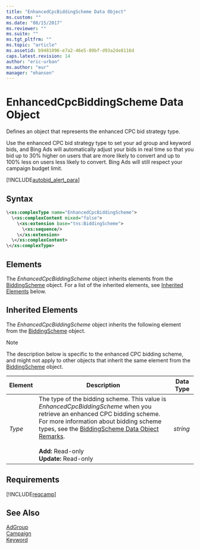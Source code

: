 ```yaml
---
title: "EnhancedCpcBiddingScheme Data Object"
ms.custom: ""
ms.date: "08/15/2017"
ms.reviewer: ""
ms.suite: ""
ms.tgt_pltfrm: ""
ms.topic: "article"
ms.assetid: b9481096-e7a2-46e5-89bf-d93a2de8116d
caps.latest.revision: 14
author: "eric-urban"
ms.author: "eur"
manager: "ehansen"
---
```

# EnhancedCpcBiddingScheme Data Object
Defines an object that represents the enhanced CPC bid strategy type.

Use the enhanced CPC bid strategy type to set your ad group and keyword bids, and Bing Ads will automatically adjust your bids in real time so that you bid up to 30% higher on users that are more likely to convert and up to 100% less on users less likely to convert. Bing Ads will still respect your campaign budget limit.

[!INCLUDE[autobid_alert_para](../campaign-api/includes/autobid-alert-para.md)]

## Syntax

```xml
\<xs:complexType name="EnhancedCpcBiddingScheme">
  \<xs:complexContent mixed="false">
    \<xs:extension base="tns:BiddingScheme">
      \<xs:sequence/>
    \</xs:extension>
  \</xs:complexContent>
\</xs:complexType>
```

## <a name="Elements"></a>Elements
The *EnhancedCpcBiddingScheme* object inherits elements from the [BiddingScheme](../campaign-api/biddingscheme-data-object.md) object. For a list of the inherited elements, see [Inherited Elements](#InheritedElements) below.

## <a name="InheritedElements"></a>Inherited Elements
The *EnhancedCpcBiddingScheme* object inherits the following element from the [BiddingScheme](../campaign-api/biddingscheme-data-object.md) object. 

> [!NOTE]
> The description below is specific to the enhanced CPC bidding scheme, and might not apply to other objects that inherit the same element from the [BiddingScheme](../campaign-api/biddingscheme-data-object.md) object.

|Element|Description|Data Type|
|-----------|---------------|-------------|
|*Type*|The type of the bidding scheme. This value is *EnhancedCpcBiddingScheme* when you retrieve an enhanced CPC bidding scheme. For more information about bidding scheme types, see the [BiddingScheme Data Object Remarks](../campaign-api/biddingscheme-data-object.md#remarks).<br/><br/>**Add:** Read-only<br/>**Update:** Read-only|*string*|

## Requirements
[!INCLUDE[reqcamp](../campaign-api/includes/reqcamp.md)]
## See Also
[AdGroup](../campaign-api/adgroup-data-object.md)  
[Campaign](../campaign-api/campaign-data-object.md)  
[Keyword](../campaign-api/keyword-data-object.md)  
